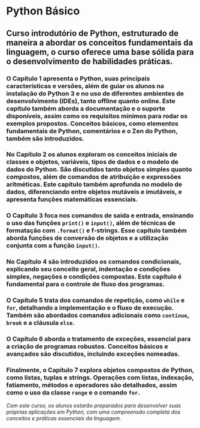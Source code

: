 # Python Básico

## Curso introdutório de Python, estruturado de maneira a abordar os conceitos fundamentais da linguagem, o curso oferece uma base sólida para o desenvolvimento de habilidades práticas.

### O Capítulo 1 apresenta o Python, suas principais características e versões, além de guiar os alunos na instalação do Python 3 e no uso de diferentes ambientes de desenvolvimento (IDEs), tanto offline quanto online. Este capítulo também aborda a documentação e o suporte disponíveis, assim como os requisitos mínimos para rodar os exemplos propostos. Conceitos básicos, como elementos fundamentais de Python, comentários e o Zen do Python, também são introduzidos.

### No Capítulo 2 os alunos exploram os conceitos iniciais de classes e objetos, variáveis, tipos de dados e o modelo de dados do Python. São discutidos tanto objetos simples quanto compostos, além de comandos de atribuição e expressões aritméticas. Este capítulo também aprofunda no modelo de dados, diferenciando entre objetos mutáveis e imutáveis, e apresenta funções matemáticas essenciais.

### O Capítulo 3 foca nos comandos de saída e entrada, ensinando o uso das funções `print()` e `input()`, além de técnicas de formatação com `.format()` e f-strings. Esse capítulo também aborda funções de conversão de objetos e a utilização conjunta com a função `input()`.

### No Capítulo 4 são introduzidos os comandos condicionais, explicando seu conceito geral, indentação e condições simples, negações e condições compostas. Este capítulo é fundamental para o controle de fluxo dos programas.

### O Capítulo 5 trata dos comandos de repetição, como `while` e `for`, detalhando a implementação e o fluxo de execução. Também são abordados comandos adicionais como `continue`, `break` e a cláusula `else`.

### O Capítulo 6 aborda o tratamento de exceções, essencial para a criação de programas robustos. Conceitos básicos e avançados são discutidos, incluindo exceções nomeadas.

### Finalmente, o Capítulo 7 explora objetos compostos de Python, como listas, tuplas e strings. Operações com listas, indexação, fatiamento, métodos e operadores são detalhados, assim como o uso da classe `range` e o comando `for`.

_Com este curso, os alunos estarão preparados para desenvolver suas próprias aplicações em Python, com uma compreensão completa dos conceitos e práticas essenciais da linguagem._

